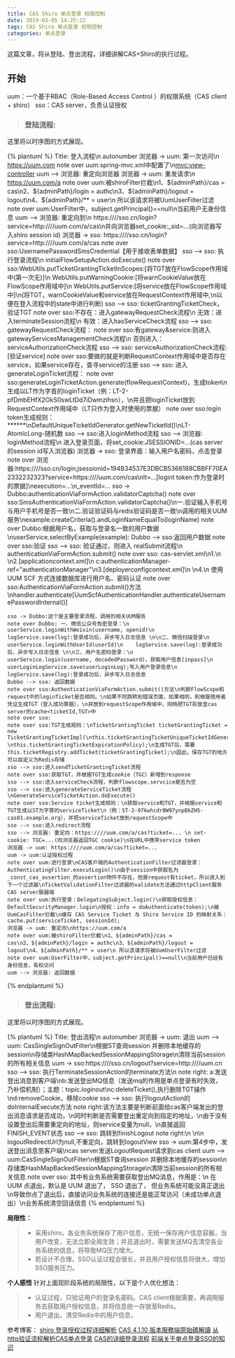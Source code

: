 ```yaml
---
title: CAS Shiro 单点登录 权限控制
date: 2019-03-05 14:25:22
tags: CAS Shiro 单点登录 权限控制
categories: 单点登录
---
```

这篇文章，将从登陆、登出流程，详细讲解CAS+Shiro的执行过程。
## 开始
uum：一个基于RBAC（Role-Based Access Control ）的权限系统（CAS client + shiro）
sso：CAS server，负责认证授权

> ### 登陆流程:

这里将以时序图的方式展现。

<!--more-->

{% plantuml %}
    Title: 登入流程\n
    autonumber
    浏览器 -> uum: 第一次访问\n https://uum.com
    note over uum:spring-mvc.xml中配置了\n<mvc:view-controller>
    uum --> 浏览器: 重定向浏览器
    浏览器 -> uum: 重发请求\n https://uum.com/a
    note over uum:被shiroFilter拦截\n1、${adminPath}/cas = cas\n2、${adminPath}/login = authc\n3、${adminPath}/logout = logout\n4、${adminPath}/** = user\n 所以该请求将被UumUserFilter过滤
    note over uum:UserFilter中，subject.getPrincipal()==null\n当前用户无身份信息
    uum --> 浏览器: 重定向到\n https:////sso.cn/login?service=http:////uum.com/a/cas\n并向浏览器set_cookie:_sid=...(向浏览器写入shiro session id)
    浏览器 -> sso: https:////sso.cn/login?service=http:////uum.com/a/cas
    note over sso:UsernamePasswordSmsCredential【用于接收表单数据】
    sso --> sso: 执行登录流程\n initialFlowSetupAction.doExecute()
    note over sso:WebUtils.putTicketGrantingTicketInScopes:[将TGT放在FlowScope作用域中(第一次无)]\n WebUtils.putWarningCookie:[将warnCookieValue放在FlowScope作用域中]\n WebUtils.putService:[将service放在FlowScope作用域中]\n(将TGT，warnCookieValue和service放在RequestContext作用域中,\n以便在登入流程中的state中进行判断)
    sso --> sso: ticketGrantingTicketCheck，验证TGT
    note over sso:不存在：进入gatewayRequestCheck流程\n 无效：进入terminateSession流程\n 有效：进入hasServiceCheck流程
    sso --> sso: gatewayRequestCheck流程：
    note over sso:有gateway&service:则进入gatewayServicesManagementCheck流程\n 否则进入：serviceAuthorizationCheck流程
    sso --> sso: serviceAuthorizationCheck流程:[验证service]
    note over sso:要做的就是判断RequestContext作用域中是否存在service，如果service存在，查寻service的注册
    sso --> sso: 进入generateLoginTicket流程：
    note over sso:generateLoginTicketAction.generate(flowRequestContext)，生成token\n生成以LT作为字首的loginTicket（例：LT-2-pfDmbEHfX2OkS0swLtDd7iDwmzlhsn），\n并且把loginTicket放到RequestContext作用域中（LT只作为登入时使用的票据）
    note over sso:login token生成规则：******\nDefaultUniqueTicketIdGenerator.getNewTicketId()\nLT-AtomicLong-随机数
    sso --> sso:进入loginMethod流程
    sso --> 浏览器: loginMethod流程\n 进入登录页面，将set_cookie:JSESSIONID=...(cas server的session id写入浏览器)
    浏览器 -> sso: 登录界面：输入用户名密码，点击登录
    note over 浏览器:https:////sso.cn/login;jsessionid=194B34537E3DBCB5366188CBBFF70EA2332232323?service=https:////uum.com/cas\nlt=...[logint token:作为登录时的票据]\nexecution=...\n_eventId=...
    sso -> Dubbo:authenticationViaFormAction.validatorCaptcha()
    note over sso:SmsAuthenticationViaFormAction.validatorCaptcha()\n一.验证输入手机号与用户手机号是否一致\n二.验证验证码与redis验证码是否一致\n调用的相关UUM服务\nexample.createCriteria().andLoginNameEqualTo(loginName)
    note over Dubbo:根据用户名，获取与登录名一致的用户数据\nuserService.selectByExample(example):
    Dubbo --> sso:返回用户数据
    note over sso:验证
    sso --> sso: 验证通过，则进入 realSubmit流程\n authenticationViaFormAction.submit()
    note over sso: cas-servlet.xml\n1.<bean id="authenticationViaFormAction">\n  <property name="centralAuthenticationService">\n2.<bean id="centralAuthenticationService">[applicationcontext.xml]\n   c:authenticationManager-ref="authenticationManager"\n3.<bean id="authenticationManager">[deployerconfigcontext.xml]\n  <entry key-ref="uumScfAuthenticationHandler">\n4.<bean id="uumScfAuthenticationHandler">\n  使用 UUM SCF 方式连接数据库进行用户名、密码认证
    note over sso:AuthenticationViaFormAction.submit()方法\nhandler.authenticate[UumScfAuthenticationHandler.authenticateUsernamePasswordInternal()]

    sso -> Dubbo:这个是主要登录流程，调用的相关UUM服务
    note over Dubbo: 一、微信公众号免密登录：\n    userService.loginWithWeixin(username, openid)\n    logService.save(log):登录成功后，异步写入日志信息 \n\n二、微信扫描登录\n    userService.loginWithUserId(userId)\n    logService.save(log):登录成功后，异步写入日志信息 \n\n三、用户名密码登录：\n    userService.login(username, decodedPassword)，获取用户信息[inpass]\n    userLoginLogService.save(userLoginLog);写入用户登录信息\n    logService.save(log):登录成功后，异步写入日志信息
    Dubbo --> sso: 返回数据
    note over sso:AuthenticationViaFormAction.submit()方法\n判断FlowScope和request中的loginTicket是否相同。\n如果不同跳转到错误页面，如果相同，則根据使用者凭证生成TGT（登入成功票据），\n并放到requestScope作用域中，同時把TGT存放至cas server的cache<ticketId,TGT>中
    note over sso:
    note over sso:TGT生成规则：\nTicketGrantingTicket ticketGrantingTicket = new TicketGrantingTicketImpl(\nthis.ticketGrantingTicketUniqueTicketIdGenerator\n.getNewTicketId(TicketGrantingTicket.PREFIX),authentication, \nthis.ticketGrantingTicketExpirationPolicy);\n生成TGT后，需要this.ticketRegistry.addTicket(ticketGrantingTicket);\n因此，保存TGT的地方可以自定义为Redis存储
    sso --> sso:进入sendTicketGrantingTicket流程
    note over sso:获取TGT，并根据TGT生成cookie（TGC）新增到response
    sso --> sso:进入serviceCheck流程，判断flowscope.servcice是否为空
    sso --> sso:进入generateServiceTicket流程\nGenerateServiceTicketAction.doExecute()
    note over sso:Service ticket生成规则：\n获取service和TGT，并根据service和TGT生成以ST为字首的serviceTicket\n（例：ST-2-97kwhcdrBW97ynpBbZH5-cas01.example.org），并把serviceTicket放到requestScope中
    sso --> sso:进入redirect流程
    sso --> 浏览器: 重定向：https:////uum.com/a/cas?ticket=... \n set-cookie: TGC=...(向浏览器返回TGC cookie)\n在URL中携带service token
    浏览器 -> uum: https:////uum.com/a/cas?ticket=...
    uum -> uum:认证授权过程
    note over uum:进行登录\nCAS客戶端的AuthenticationFilter过滤器登录：AuthenticatingFilter.executLogin()\n由于session中获取名为_const_cas_assertion_的assertion物件不存在，但是request有ticket，所以进入到下一个过滤器\nTicketValidationFilter过滤器的validate方法通过httpClient服务CAS server服器端
    note over uum:执行登录：DelegatingSubject.login()\n获取授权信息：DefaultSecurityManager.login\n授权：info = doAuthenticate(token);\n被UumCasFilter拦截\n缓存 CAS Service Ticket 与 Shiro Service ID 的映射关系：cache.put(serviceTicket, sessionId);
    浏览器 -> uum: 重定向\nhttps://uum.com/a
    note over uum:被shiroFilter拦截\n1、${adminPath}/cas = cas\n2、${adminPath}/login = authc\n3、${adminPath}/logout = logout\n4、${adminPath}/** = user\n 所以该请求将被UumUserFilter过滤
    note over uum:UserFilter中，subject.getPrincipal()==null\n当前用户已经有身份信息，有权访问
    uum --> 浏览器: 返回数据
{% endplantuml %}


> ### 登出流程:

这里将以时序图的方式展现。

{% plantuml %}
    Title: 登出流程\n
        autonumber
        浏览器 -> uum: 退出
        uum --> uum: CasSingleSignOutFilter\n根据ST查询session 并删除本地缓存的session\n存储类HashMapBackedSessionMappingStorage\n清除当前session的所有相关信息
        uum -> sso:https:////sso.cn/logout?service=http:////uum.cn
        sso --> sso: 执行TerminateSessionAction的terminate方法\n
        note right: a:发送登出消息到客户端\nb:发送登出MQ信息（发送mq的作用是单点登录有时失效，乃补偿机制）；主题：topic.loginout\nc:deleteTicket(),执行删除TGT操作\nd:removeCookie，移除cookie
        sso --> sso: 执行logoutAction的doInternalExecute方法
        note right:该方法主要是判断前面给cas客户端发出的登出消息请求是否成功，\n同时判断是否需要登出重定向到指定的地址，\n由于没有设置登出后需要重定向的地址，则service变量为null，\n直接返回FINISH_EVENT状态
        sso --> sso: 跳转到finishLogout
        note right:<decision-state id="finishLogout">\n     <if test="flowScope.logoutRedirectUrl != null" then="redirectView" else="logoutView" />\n</decision-state>\n logoutRedirectUrl为null,不重定向，跳转到logoutView
        sso -> uum:第4步中，发送登出消息至客户端\ncas server发送LogoutRequest请求到cas client
        uum --> uum:CasSingleSignOutFilter\n根据ST查询session 并删除本地缓存的session\n存储类HashMapBackedSessionMappingStorage\n清除当前session的所有相关信息
        note over sso: 其中有业务系统需要获取登出MQ消息，作用是：\n 在 UUM 点退出，默认是 UUM 退出了， SSO 退出了， 但业务系统可能没真正退出\n导致你点了退出后，直接访问业务系统的连接还是能正常访问（未成功单点退出）\n业务系统清空回话信息
{% endplantuml %}

**局限性：**
>  * 采用shiro，各业务系统保存了用户信息，无统一保存用户信息容器，当用户改变，无法立即全局生效；并且退出时，需要发送MQ去清空各业务系统的信息，将导致MQ压力增大。
>  * 若设计不合理，SSO认证过程会很长，并且用户授权信息将很大，增加SSO服务压力。

**个人感悟**
针对上面现阶段系统的局限性，以下是个人优化想法：
>  * 认证过程，只验证用户的登录名密码。CAS client根据需要，再调用服务去获取用户授权信息，并将信息统一存放至Redis。
>  * 用户退出，清空Redis中的用户信息，

参考博客：
[shiro 登录授权过程详细解析](https://my.oschina.net/u/2415799/blog/865526)
[CAS 4.1.10 版本服務端原始碼解讀](https://www.codetw.com/lyxepf.html)
[从http验证流程解析CAS单点登录](https://www.jianshu.com/p/5ef9407c71af)
[CAS的详细登录流程](https://blog.csdn.net/qq_34246546/article/details/79493208)
[前端关于单点登录SSO的知识](https://juejin.im/post/5b8116afe51d4538d23db11e)
<!--more-->